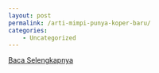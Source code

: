 ```yaml
---
layout: post
permalink: /arti-mimpi-punya-koper-baru/
categories:
    - Uncategorized
---
```


[Baca Selengkapnya](/04)